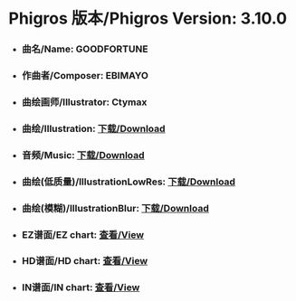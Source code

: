 
# Phigros 版本/Phigros Version:  3.10.0

- ### __曲名/Name:  GOODFORTUNE__

- ### __作曲者/Composer:  EBIMAYO__

- ### __曲绘画师/Illustrator:  Ctymax__

- ### __曲绘/Illustration:  [下载/Download](https://github.com/Po6647A/PAR/releases/download/3.10.0/962.png)__

- ### __音频/Music:  [下载/Download](https://github.com/Po6647A/PAR/releases/download/3.10.0/1738.ogg)__

- ### __曲绘(低质量)/IllustrationLowRes:  [下载/Download](https://github.com/Po6647A/PAR/releases/download/3.10.0/1454.png)__

- ### __曲绘(模糊)/IllustrationBlur:  [下载/Download](https://github.com/Po6647A/PAR/releases/download/3.10.0/1208.png)__


- ### __EZ谱面/EZ chart:  [查看/View](./EZ.json/index.html)__

- ### __HD谱面/HD chart:  [查看/View](./HD.json/index.html)__

- ### __IN谱面/IN chart:  [查看/View](./IN.json/index.html)__
